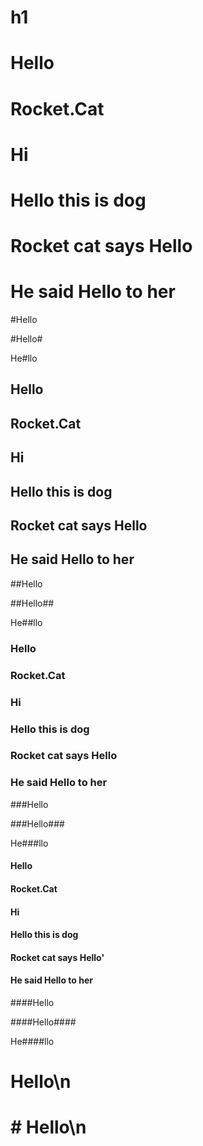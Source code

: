 # h1

# Hello

# Rocket.Cat

# Hi

# Hello this is dog

# Rocket cat says Hello

# He said Hello to her

#Hello

#Hello#

He#llo

## Hello

## Rocket.Cat

## Hi

## Hello this is dog

## Rocket cat says Hello

## He said Hello to her

##Hello

##Hello##

He##llo

### Hello

### Rocket.Cat

### Hi

### Hello this is dog

### Rocket cat says Hello

### He said Hello to her

###Hello

###Hello###

He###llo

#### Hello

#### Rocket.Cat

#### Hi

#### Hello this is dog

#### Rocket cat says Hello'

#### He said Hello to her

####Hello

####Hello####

He####llo

# Hello\n

# # Hello\n
